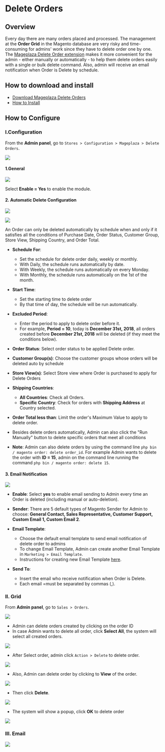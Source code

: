 # Delete Orders


## Overview

Every day there are many orders placed and processed. The management at the **Order Grid** in the Magento database are very risky and time-consuming for admins' work since they have to delete order one by one. The [Mageplaza Delete Order extension](https://www.mageplaza.com/magento-2-delete-orders/) makes it more convenient for the admin - either manually or automatically - to help them delete orders easily with a single or bulk delete command. Also, admin will receive an email notification when Order is Delete by schedule.


## How to download and install

- [Download Mageplaza Delete Orders](https://www.mageplaza.com/magento-2-delete-orders/)
- [How to Install](https://www.mageplaza.com/install-magento-2-extension/)


## How to Configure

### I.Configuration

From the **Admin panel**, go to `Stores > Configuration > Mageplaza > Delete Orders`.

![](https://i.imgur.com/dFJpzZb.png)

#### 1.General

![](https://i.imgur.com/MvgjaEa.png)

Select **Enable = Yes** to enable the module.

#### 2. Automatic Delete Configuration

![](https://i.imgur.com/1r50764.png)

![](https://i.imgur.com/wsWjXc4.png)

An Order can only be deleted automatically by schedule when and only if it satisfies all the conditions of Purchase Date, Order Status, Customer Group, Store View, Shipping Country, and Order Total.

- **Schedule For**:
  - Set the schedule for delete order daily, weekly or monthly.
  - With Daily, the schedule runs automatically by date.
  - With Weekly, the schedule runs automatically on every Monday.
  - With Monthly, the schedule runs automatically on the 1st of the month.
  
- **Start Time**:
  - Set the starting time to delete order 
  - By that time of day, the schedule will be run automatically.
  
- **Excluded Period**:
  - Enter the period to apply to delete order before it. 
  - For example, **Period = 10**, today is **December 31st, 2018**, all orders created before **December 21st, 2018** will be deleted (if they meet the conditions below).
  
- **Order Status**: Select order status to be applied Delete order. 
  
- **Customer Group(s)**: Choose the customer groups whose orders will be deleted auto by schedule

- **Store View(s)**: Select Store view where Order is purchased to apply for Delete Orders

- **Shipping Countries**:
  - **All Countries**: Check all Orders.
  - **Specific Country**: Check for orders with **Shipping Address** at Country selected.
  
- **Order Total less than**: Limit the order's Maximum Value to apply to delete order. 

- Besides delete orders automatically, Admin can also click the "Run Manually" button to delete specific orders that meet all conditions 

- **Note**: Admin can also delete orders by using the command line `php bin / magento order: delete order_id`. For example Admin wants to delete the order with **ID = 15**, admin on the command line running the command `php bin / magento order: delete 15`.


#### 3. Email Notification

![](https://i.imgur.com/1b3EGcY.png)

- **Enable**: Select **yes** to enable email sending to Admin every time an Order is deleted (including manual or auto-deletion).

- **Sender**: There are 5 default types of Magento Sender for Admin to choose: **General Contact, Sales Representative, Customer Support, Custom Email 1, Custom Email 2**.

- **Email Template**:
  - Choose the default email template to send email notification of delete order to admins
  - To change Email Template, Admin can create another Email Template in `Marketing > Email Template`.
  - Instructions for creating new Email Template [here](https://www.mageplaza.com/kb/how-to-customize-email-template-transactional-email-magento-2.html).
  
- **Send To**:
  - Insert the email who receive notification when Order is Delete.
  - Each email =must be separated by commas (,).


### II. Grid

From **Admin panel**, go to `Sales > Orders`.

![](https://i.imgur.com/e3SrAHU.png)

- Admin can delete orders created by clicking on the order ID
- In case Admin wants to delete all order, click **Select All**, the system will select all created orders.

![](https://i.imgur.com/kg4ikwL.png)

- After Select order, admin click `Action > Delete` to delete order.

![](https://i.imgur.com/1NSnKah.png)

- Also, Admin can delete order by clicking to **View** of the order.

![](https://i.imgur.com/iuFrIGv.png)

- Then click **Delete**.

![](https://i.imgur.com/p7N4glD.png)

- The system will show a popup, click **OK** to delete order

![](https://i.imgur.com/SNDHFwT.png)


### III. Email

![](https://i.imgur.com/hjBYzVr.png)

